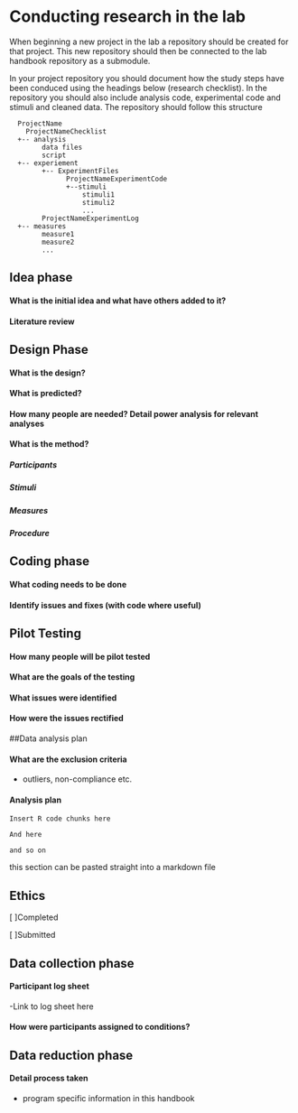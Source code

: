 # Conducting research in the lab

When beginning a new project in the lab a repository should be created for that project. This new repository should then be connected to the lab handbook repository as a submodule.

In your project repository you should document how the study steps have been conduced using the headings below (research checklist). In the repository you should also include analysis code, experimental code and stimuli and cleaned data. The repository should follow this structure
```
  ProjectName
    ProjectNameChecklist
  +-- analysis
        data files
        script
  +-- experiement
        +-- ExperimentFiles
              ProjectNameExperimentCode
              +--stimuli
                  stimuli1
                  stimuli2
                  ...
        ProjectNameExperimentLog
  +-- measures
        measure1
        measure2
        ...
```

## Idea phase
#### What is the initial idea and what have others added to it?
#### Literature review

## Design Phase
#### What is the design?
#### What is predicted?
#### How many people are needed? Detail power analysis for relevant analyses
#### What is the method?
##### Participants
##### Stimuli
##### Measures
##### Procedure

## Coding phase
#### What coding needs to be done
#### Identify issues and fixes (with code where useful)

## Pilot Testing
#### How many people will be pilot tested
#### What are the goals of the testing
#### What issues were identified
#### How were the issues rectified

##Data analysis plan
#### What are the exclusion criteria
- outliers, non-compliance etc.

#### Analysis plan

```{r}
Insert R code chunks here
```

```{r}
And here
```

```{r}
and so on
```

this section can be pasted straight into a markdown file

## Ethics
[ ]Completed

[ ]Submitted

## Data collection phase
#### Participant log sheet
-Link to log sheet here
#### How were participants assigned to conditions?

## Data reduction phase
#### Detail process taken
- program specific information in this handbook
